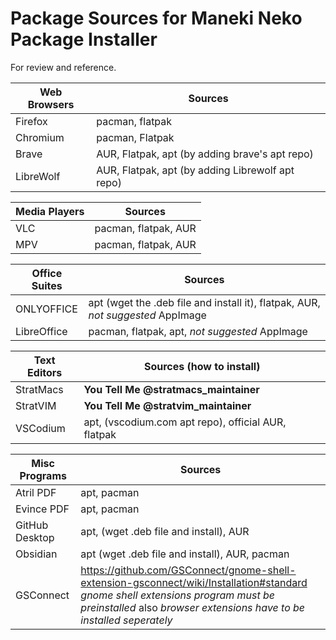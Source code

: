 # Package Sources for Maneki Neko Package Installer


For review and reference.

| Web Browsers | Sources                                          |
| ------------ | ------------------------------------------------ |
| Firefox      | pacman, flatpak                                  |
| Chromium     | pacman, Flatpak                                  |
| Brave        | AUR, Flatpak, apt (by adding brave's apt repo)   |
| LibreWolf    | AUR, Flatpak, apt (by adding Librewolf apt repo) |

| Media Players | Sources              |
| ------------- | -------------------- |
| VLC           | pacman, flatpak, AUR |
| MPV           | pacman, flatpak, AUR |

| Office Suites | Sources                                                                         |
| ------------- | ------------------------------------------------------------------------------- |
| ONLYOFFICE    | apt (wget the .deb file and install it), flatpak, AUR, _not suggested_ AppImage |
| LibreOffice   | pacman, flatpak, apt, _not suggested_ AppImage                                  |

| Text Editors | Sources (how to install)                            |
| ------------ | --------------------------------------------------- |
| StratMacs    | **You Tell Me @stratmacs_maintainer**               |
| StratVIM     | **You Tell Me @stratvim_maintainer**                |
| VSCodium     | apt, (vscodium.com apt repo), official AUR, flatpak |

| Misc Programs  | Sources                                                                                                                                                                                                 |
| -------------- | ------------------------------------------------------------------------------------------------------------------------------------------------------------------------------------------------------- |
| Atril PDF      | apt, pacman                                                                                                                                                                                             |
| Evince PDF     | apt, pacman                                                                                                                                                                                             |
| GitHub Desktop | apt, (wget .deb file and install), AUR                                                                                                                                                                  |
| Obsidian       | apt (wget .deb file and install), AUR, pacman                                                                                                                                                         |
| GSConnect      | https://github.com/GSConnect/gnome-shell-extension-gsconnect/wiki/Installation#standard _gnome shell extensions program must be preinstalled_ also _browser extensions have to be installed seperately_ |

